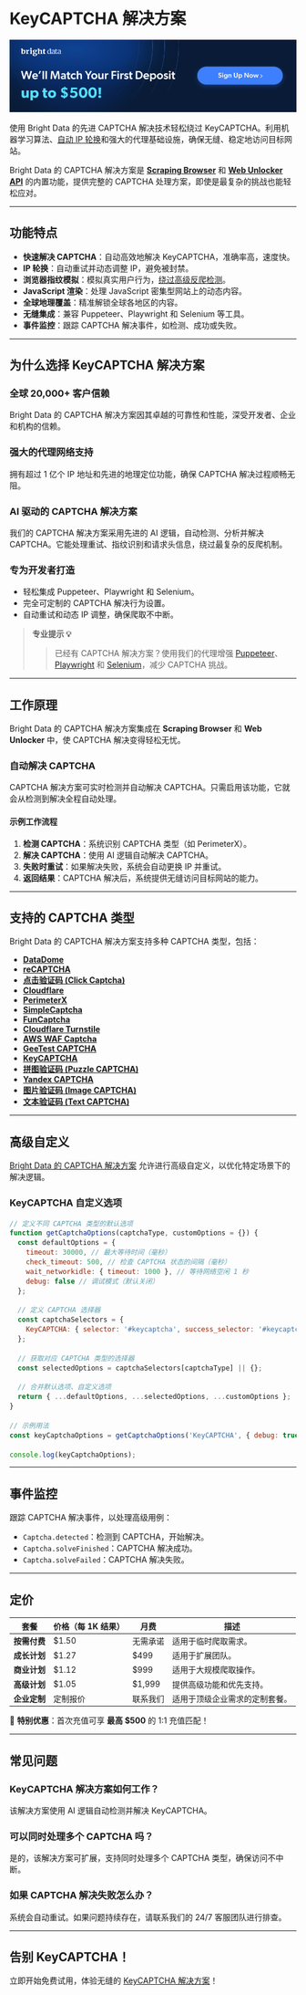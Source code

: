 # KeyCAPTCHA 解决方案  

[![推广](https://github.com/luminati-io/LinkedIn-Scraper/raw/main/Proxies%20and%20scrapers%20GitHub%20bonus%20banner.png)](https://www.bright.cn/products/web-unlocker/captcha-solver/keycaptcha)  

使用 Bright Data 的先进 CAPTCHA 解决技术轻松绕过 KeyCAPTCHA。利用机器学习算法、[自动 IP 轮换](https://www.bright.cn/solutions/rotating-proxies)和强大的代理基础设施，确保无缝、稳定地访问目标网站。  

Bright Data 的 CAPTCHA 解决方案是 [**Scraping Browser**](https://www.bright.cn/products/scraping-browser) 和 [**Web Unlocker API**](https://www.bright.cn/products/web-unlocker) 的内置功能，提供完整的 CAPTCHA 处理方案，即使是最复杂的挑战也能轻松应对。  

---

## 功能特点  
- **快速解决 CAPTCHA**：自动高效地解决 KeyCAPTCHA，准确率高，速度快。  
- **IP 轮换**：自动重试并动态调整 IP，避免被封禁。  
- **浏览器指纹模拟**：模拟真实用户行为，[绕过高级反爬检测](https://www.bright.cn/blog/web-data/anti-scraping-techniques)。  
- **JavaScript 渲染**：处理 JavaScript 密集型网站上的动态内容。  
- **全球地理覆盖**：精准解锁全球各地区的内容。  
- **无缝集成**：兼容 Puppeteer、Playwright 和 Selenium 等工具。  
- **事件监控**：跟踪 CAPTCHA 解决事件，如检测、成功或失败。  

---

## 为什么选择 KeyCAPTCHA 解决方案  

### **全球 20,000+ 客户信赖**  
Bright Data 的 CAPTCHA 解决方案因其卓越的可靠性和性能，深受开发者、企业和机构的信赖。  

### **强大的代理网络支持**  
拥有超过 1 亿个 IP 地址和先进的地理定位功能，确保 CAPTCHA 解决过程顺畅无阻。  

### **AI 驱动的 CAPTCHA 解决方案**  
我们的 CAPTCHA 解决方案采用先进的 AI 逻辑，自动检测、分析并解决 CAPTCHA。它能处理重试、指纹识别和请求头信息，绕过最复杂的反爬机制。  

### **专为开发者打造**  
- 轻松集成 Puppeteer、Playwright 和 Selenium。  
- 完全可定制的 CAPTCHA 解决行为设置。  
- 自动重试和动态 IP 调整，确保爬取不中断。  

> **专业提示 💡**  
>> 已经有 CAPTCHA 解决方案？使用我们的代理增强 [Puppeteer](https://www.bright.cn/integration/puppeteer)、[Playwright](https://www.bright.cn/integration/playwright) 和 [Selenium](https://www.bright.cn/integration/selenium)，减少 CAPTCHA 挑战。  

---

## 工作原理  

Bright Data 的 CAPTCHA 解决方案集成在 **Scraping Browser** 和 **Web Unlocker** 中，使 CAPTCHA 解决变得轻松无忧。  

### **自动解决 CAPTCHA**  
CAPTCHA 解决方案可实时检测并自动解决 CAPTCHA。只需启用该功能，它就会从检测到解决全程自动处理。  

#### **示例工作流程**  
1. **检测 CAPTCHA**：系统识别 CAPTCHA 类型（如 PerimeterX）。  
2. **解决 CAPTCHA**：使用 AI 逻辑自动解决 CAPTCHA。  
3. **失败时重试**：如果解决失败，系统会自动更换 IP 并重试。  
4. **返回结果**：CAPTCHA 解决后，系统提供无缝访问目标网站的能力。  

---

## 支持的 CAPTCHA 类型  

Bright Data 的 CAPTCHA 解决方案支持多种 CAPTCHA 类型，包括：  

- [**DataDome**](https://www.bright.cn/products/web-unlocker/captcha-solver/datadome)  
- [**reCAPTCHA**](https://www.bright.cn/products/web-unlocker/captcha-solver/recaptcha)  
- [**点击验证码 (Click Captcha)**](https://www.bright.cn/products/web-unlocker/captcha-solver/click-captcha)  
- [**Cloudflare**](https://www.bright.cn/products/web-unlocker/captcha-solver/Cloudflare)  
- [**PerimeterX**](https://www.bright.cn/products/web-unlocker/captcha-solver/perimeterx)  
- [**SimpleCaptcha**](https://www.bright.cn/products/web-unlocker/captcha-solver/simplecaptcha)  
- [**FunCaptcha**](https://www.bright.cn/products/web-unlocker/captcha-solver/funcaptcha)  
- [**Cloudflare Turnstile**](https://www.bright.cn/products/web-unlocker/captcha-solver/cloudflare-turnstile)  
- [**AWS WAF Captcha**](https://www.bright.cn/products/web-unlocker/captcha-solver/aws-waf-captcha)  
- [**GeeTest CAPTCHA**](https://www.bright.cn/products/web-unlocker/captcha-solver/geetest-captcha)  
- [**KeyCAPTCHA**](https://www.bright.cn/products/web-unlocker/captcha-solver/keycaptcha)  
- [**拼图验证码 (Puzzle CAPTCHA)**](https://www.bright.cn/products/web-unlocker/captcha-solver/puzzle-captcha)  
- [**Yandex CAPTCHA**](https://www.bright.cn/products/web-unlocker/captcha-solver/yandex-captcha)  
- [**图片验证码 (Image CAPTCHA)**](https://www.bright.cn/products/web-unlocker/captcha-solver/image-captcha)  
- [**文本验证码 (Text CAPTCHA)**](https://www.bright.cn/products/web-unlocker/captcha-solver/text-captcha)  

---

## 高级自定义  

[Bright Data 的 CAPTCHA 解决方案](https://github.com/bright-cn/Captcha-solver) 允许进行高级自定义，以优化特定场景下的解决逻辑。  

### **KeyCAPTCHA 自定义选项**  
```javascript
// 定义不同 CAPTCHA 类型的默认选项
function getCaptchaOptions(captchaType, customOptions = {}) {
  const defaultOptions = {
    timeout: 30000, // 最大等待时间（毫秒）
    check_timeout: 500, // 检查 CAPTCHA 状态的间隔（毫秒）
    wait_networkidle: { timeout: 1000 }, // 等待网络空闲 1 秒
    debug: false // 调试模式（默认关闭）
  };

  // 定义 CAPTCHA 选择器
  const captchaSelectors = {
    KeyCAPTCHA: { selector: '#keycaptcha', success_selector: '#keycaptcha-success' }
  };

  // 获取对应 CAPTCHA 类型的选择器
  const selectedOptions = captchaSelectors[captchaType] || {};

  // 合并默认选项、自定义选项
  return { ...defaultOptions, ...selectedOptions, ...customOptions };
}

// 示例用法
const keyCaptchaOptions = getCaptchaOptions('KeyCAPTCHA', { debug: true });

console.log(keyCaptchaOptions);
```

---

## **事件监控**  
跟踪 CAPTCHA 解决事件，以处理高级用例：  
- `Captcha.detected`：检测到 CAPTCHA，开始解决。  
- `Captcha.solveFinished`：CAPTCHA 解决成功。  
- `Captcha.solveFailed`：CAPTCHA 解决失败。  

---

## **定价**  

| **套餐**         | **价格（每 1K 结果）** | **月费**  | **描述**                                    |  
|-----------------|----------------------|----------|--------------------------------------------|  
| **按需付费**     | $1.50                 | 无需承诺  | 适用于临时爬取需求。                        |  
| **成长计划**     | $1.27                 | $499     | 适用于扩展团队。                            |  
| **商业计划**     | $1.12                 | $999     | 适用于大规模爬取操作。                      |  
| **高级计划**     | $1.05                 | $1,999   | 提供高级功能和优先支持。                    |  
| **企业定制**     | 定制报价              | 联系我们 | 适用于顶级企业需求的定制套餐。              |  

🚀 **特别优惠**：首次充值可享 **最高 $500** 的 1:1 充值匹配！  

---

## **常见问题**  

### **KeyCAPTCHA 解决方案如何工作？**  
该解决方案使用 AI 逻辑自动检测并解决 KeyCAPTCHA。  

### **可以同时处理多个 CAPTCHA 吗？**  
是的，该解决方案可扩展，支持同时处理多个 CAPTCHA 类型，确保访问不中断。  

### **如果 CAPTCHA 解决失败怎么办？**  
系统会自动重试。如果问题持续存在，请联系我们的 24/7 客服团队进行排查。  

---

## **告别 KeyCAPTCHA！**  
立即开始免费试用，体验无缝的 [KeyCAPTCHA 解决方案](https://www.bright.cn/products/web-unlocker/captcha-solver/keycaptcha)！
